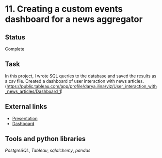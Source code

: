 # 11. Creating a custom events dashboard for a news aggregator

## Status
Complete

## Task

In this project, I wrote SQL queries to the database and saved the results as a csv file. Created a dashboard of user interaction with news articles. (https://public.tableau.com/app/profile/darya.ilina/viz/User_interaction_with_news_articles/Dashboard_1) 

## External links
- [Presentation](https://drive.google.com/file/d/1zaz5qEDMEHIMkk9gSgdpFs7t0dn4QFHt/view?usp=sharing)
- [Dashboard](https://public.tableau.com/app/profile/darya.ilina/viz/User_interaction_with_news_articles/Dashboard_1)

## Tools and python libraries

*PostgreSQL*, *Tableau*, *sqlalchemy*, *pandas*
